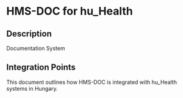 # HMS-DOC for hu_Health

## Description

Documentation System

## Integration Points

This document outlines how HMS-DOC is integrated with hu_Health systems in Hungary.
